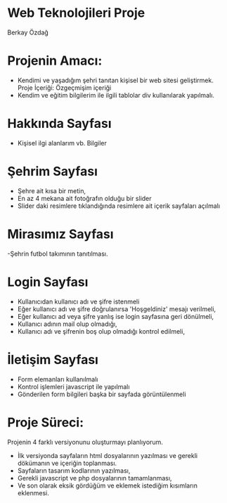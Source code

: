# Web Teknolojileri Proje
Berkay Özdağ


# Projenin Amacı:
- Kendimi ve yaşadığım şehri tanıtan kişisel bir web sitesi geliştirmek.
Proje İçeriği:
 Özgeçmişim içeriği
- Kendim ve eğitim bilgilerim ile ilgili tablolar div kullanılarak yapılmalı.
# Hakkında Sayfası
- Kişisel ilgi alanlarım vb. Bilgiler


# Şehrim Sayfası
 - Şehre ait kısa bir metin,
 - En az 4 mekana ait fotoğrafın olduğu bir slider
 - Slider daki resimlere tıklandığında resimlere ait içerik sayfaları açılmalı

# Mirasımız Sayfası
 -Şehrin futbol takımının tanıtılması.

# Login Sayfası
 - Kullanıcıdan kullanıcı adı ve şifre istenmeli
 - Eğer kullanıcı adı ve şifre doğrulanırsa 'Hoşgeldiniz' mesajı verilmeli,
 - Eğer kullanıcı ad veya şifre yanlış ise login sayfasına geri dönülmeli,
 - Kullanıcı adının mail olup olmadığı,
 - Kullanıcı adı ve şifrenin boş olup olmadığı kontrol edilmeli,

# İletişim Sayfası
 - Form elemanları kullanılmalı
 - Kontrol işlemleri javascript ile yapılmalı
 - Gönderilen form bilgileri başka bir sayfada görüntülenmeli

# Proje Süreci:

Projenin 4 farklı versiyonunu oluşturmayı planlıyorum.
 - İlk versiyonda sayfaların html dosyalarının yazılması ve gerekli dökümanın ve içeriğin toplanması.
 - Sayfaların tasarım kodlarının yazılması,
 - Gerekli javascript ve php dosyalarının tamamlanması,
 - Ve son olarak eksik gördüğüm ve eklemek istediğim kısımların eklenmesi.
